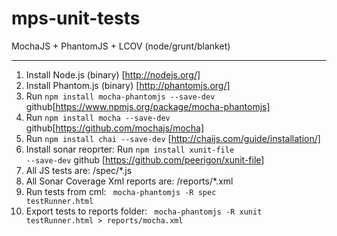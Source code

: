 mps-unit-tests
==============
MochaJS + PhantomJS + LCOV (node/grunt/blanket)
_______________________________________________


1. Install Node.js (binary) [http://nodejs.org/]
2. Install Phantom.js (binary)  [http://phantomjs.org/]
3. Run <code>npm install mocha-phantomjs --save-dev</code> github[https://www.npmjs.org/package/mocha-phantomjs]
4. Run <code>npm install mocha --save-dev</code> github[https://github.com/mochajs/mocha]
5. Run <code>npm install chai --save-dev</code> [http://chaijs.com/guide/installation/]
5. Install sonar reoprter: Run <code>npm install xunit-file --save-dev</code>  github [https://github.com/peerigon/xunit-file]
6. All JS tests are: /spec/*.js
7. All Sonar Coverage Xml reports are: /reports/*.xml
8. Run tests from cml: <code> mocha-phantomjs -R spec testRunner.html</code>
9. Export tests to reports folder: <code> mocha-phantomjs -R xunit testRunner.html > reports/mocha.xml</code>
